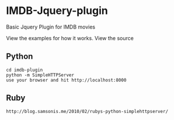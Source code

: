 IMDB-Jquery-plugin
==================

Basic Jquery Plugin for IMDB movies

View the examples for how it works. View the source


Python
------

```
cd imdb-plugin
python -m SimpleHTTPServer
use your browser and hit http://localhost:8000
```

Ruby
----

```
http://blog.samsonis.me/2010/02/rubys-python-simplehttpserver/
```
